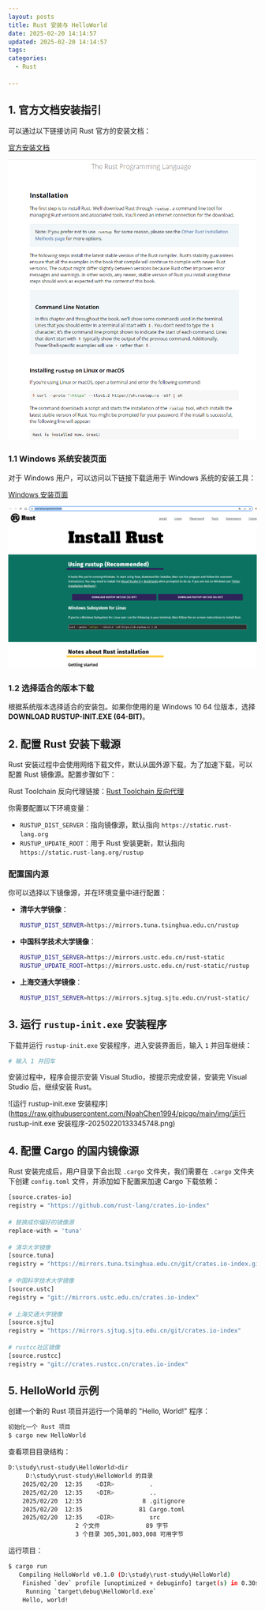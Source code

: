 ```yaml
---
layout: posts
title: Rust 安装与 HelloWorld
date: 2025-02-20 14:14:57
updated: 2025-02-20 14:14:57
tags: 
categories: 
  - Rust

---
```


## 1. 官方文档安装指引

可以通过以下链接访问 Rust 官方的安装文档：

[官方安装文档](https://doc.rust-lang.org/stable/book/ch01-01-installation.html)

![官方安装页面](https://raw.githubusercontent.com/NoahChen1994/picgo/main/img/image-20250220130852361.png)

### 1.1 Windows 系统安装页面

对于 Windows 用户，可以访问以下链接下载适用于 Windows 系统的安装工具：

[Windows 安装页面](https://www.rust-lang.org/tools/install)

![Windows 安装页面](https://raw.githubusercontent.com/NoahChen1994/picgo/main/img/rust安装页面-20250220132838413.png)

### 1.2 选择适合的版本下载

根据系统版本选择适合的安装包。如果你使用的是 Windows 10 64 位版本，选择 **DOWNLOAD RUSTUP-INIT.EXE (64-BIT)**。

## 2. 配置 Rust 安装下载源

Rust 安装过程中会使用网络下载文件，默认从国外源下载，为了加速下载，可以配置 Rust 镜像源。配置步骤如下：

Rust Toolchain 反向代理链接：[Rust Toolchain 反向代理](https://mirrors.ustc.edu.cn/help/rust-static.html)

你需要配置以下环境变量：

- `RUSTUP_DIST_SERVER`：指向镜像源，默认指向 `https://static.rust-lang.org`
- `RUSTUP_UPDATE_ROOT`：用于 Rust 安装更新，默认指向 `https://static.rust-lang.org/rustup`

### 配置国内源

你可以选择以下镜像源，并在环境变量中进行配置：

- **清华大学镜像**：

  ```bash
  RUSTUP_DIST_SERVER=https://mirrors.tuna.tsinghua.edu.cn/rustup
  ```

- **中国科学技术大学镜像**：

  ```bash
  RUSTUP_DIST_SERVER=https://mirrors.ustc.edu.cn/rust-static
  RUSTUP_UPDATE_ROOT=https://mirrors.ustc.edu.cn/rust-static/rustup
  ```

- **上海交通大学镜像**：

  ```bash
  RUSTUP_DIST_SERVER=https://mirrors.sjtug.sjtu.edu.cn/rust-static/
  ```

## 3. 运行 `rustup-init.exe` 安装程序

下载并运行 `rustup-init.exe` 安装程序，进入安装界面后，输入 `1` 并回车继续：

```bash
# 输入 1 并回车
```

安装过程中，程序会提示安装 Visual Studio，按提示完成安装，安装完 Visual Studio 后，继续安装 Rust。

![运行 rustup-init.exe 安装程序](https://raw.githubusercontent.com/NoahChen1994/picgo/main/img/运行 rustup-init.exe 安装程序-20250220133345748.png)

## 4. 配置 Cargo 的国内镜像源

Rust 安装完成后，用户目录下会出现 `.cargo` 文件夹，我们需要在 `.cargo` 文件夹下创建 `config.toml` 文件，并添加如下配置来加速 Cargo 下载依赖：

```bash
[source.crates-io]
registry = "https://github.com/rust-lang/crates.io-index"

# 替换成你偏好的镜像源
replace-with = 'tuna'

# 清华大学镜像
[source.tuna]
registry = "https://mirrors.tuna.tsinghua.edu.cn/git/crates.io-index.git"

# 中国科学技术大学镜像
[source.ustc]
registry = "git://mirrors.ustc.edu.cn/crates.io-index"

# 上海交通大学镜像
[source.sjtu]
registry = "https://mirrors.sjtug.sjtu.edu.cn/git/crates.io-index"

# rustcc社区镜像
[source.rustcc]
registry = "git://crates.rustcc.cn/crates.io-index"
```

## 5. HelloWorld 示例

创建一个新的 Rust 项目并运行一个简单的 "Hello, World!" 程序：

```bash
初始化一个 Rust 项目
$ cargo new HelloWorld
```

查看项目目录结构：

```bash
D:\study\rust-study\HelloWorld>dir
     D:\study\rust-study\HelloWorld 的目录
    2025/02/20  12:35    <DIR>          .
    2025/02/20  12:35    <DIR>          ..
    2025/02/20  12:35                 8 .gitignore
    2025/02/20  12:35                81 Cargo.toml
    2025/02/20  12:35    <DIR>          src
                   2 个文件             89 字节
                   3 个目录 305,301,803,008 可用字节
```

运行项目：

```bash
$ cargo run
   Compiling HelloWorld v0.1.0 (D:\study\rust-study\HelloWorld)
    Finished `dev` profile [unoptimized + debuginfo] target(s) in 0.30s
     Running `target\debug\HelloWorld.exe`
    Hello, world!
```
